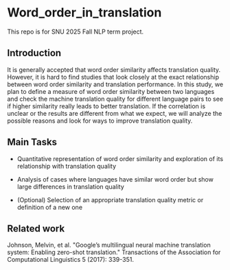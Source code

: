# Word_order_in_translation
This repo is for SNU 2025 Fall NLP term project.

## Introduction

It is generally accepted that word order similarity affects translation quality. However, it is hard to find studies that look closely at the exact relationship between word order similarity and translation performance. In this study, we plan to define a measure of word order similarity between two languages and check the machine translation quality for different language pairs to see if higher similarity really leads to better translation. If the correlation is unclear or the results are different from what we expect, we will analyze the possible reasons and look for ways to improve translation quality.

## Main Tasks

* Quantitative representation of word order similarity and exploration of its relationship with translation quality

* Analysis of cases where languages have similar word order but show large differences in translation quality

* (Optional) Selection of an appropriate translation quality metric or definition of a new one

## Related work

Johnson, Melvin, et al. "Google’s multilingual neural machine translation system: Enabling zero-shot translation." Transactions of the Association for Computational Linguistics 5 (2017): 339-351.